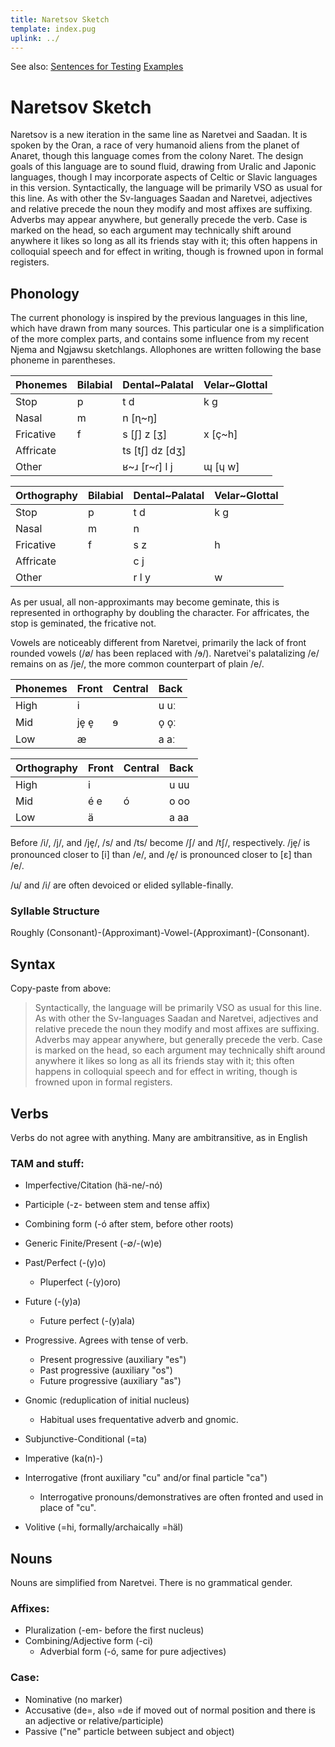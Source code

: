 ```yaml
---
title: Naretsov Sketch
template: index.pug
uplink: ../
---
```


<div class="hidden" id="toc-footer">

See also:
[Sentences for Testing](sentences-for-testing.html)
[Examples](examples.html)
</div>

# Naretsov Sketch
<!--{#top.center}-->

Naretsov is a new iteration in the same line as Naretvei and Saadan. It is spoken by the Oran, a race of very humanoid aliens from the planet of Anaret, though this language comes from the colony Naret. The design goals of this language are to sound fluid, drawing from Uralic and Japonic languages, though I may incorporate aspects of Celtic or Slavic languages in this version. Syntactically, the language will be primarily VSO as usual for this line. As with other the Sv-languages Saadan and Naretvei, adjectives and relative precede the noun they modify and most affixes are suffixing. Adverbs may appear anywhere, but generally precede the verb. Case is marked on the head, so each argument may technically shift around anywhere it likes so long as all its friends stay with it; this often happens in colloquial speech and for effect in writing, though is frowned upon in formal registers.

## Phonology

The current phonology is inspired by the previous languages in this line, which have drawn from many sources. This particular one is a simplification of the more complex parts, and contains some influence from my recent Njema and Ngjawsu sketchlangs. Allophones are written following the base phoneme in parentheses.

<div class="flex-parent">
<div class="flex-child">

|Phonemes |Bilabial|Dental~Palatal |Velar~Glottal|
|---------|--------|---------------|-------------|
|Stop     |p       |t d            |k g          |
|Nasal    |m       |n [ɳ~ŋ]                     ||
|Fricative|f       |s [ʃ] z [ʒ]    |x [ç~h]      |
|Affricate|        |ts [tʃ] dz [dʒ]|             |
|Other    |        |ʁ~ɹ [r~ɾ] l j  |ɰ [ɥ w]      |
<!--{table:.tb-center.row-headers}-->
</div>
<div class="flex-child">

|Orthography|Bilabial|Dental~Palatal|Velar~Glottal|
|-----------|--------|--------------|-------------|
|Stop       |p       |t d           |k g          |
|Nasal      |m       |n                          ||
|Fricative  |f       |s z           |h            |
|Affricate  |        |c j           |             |
|Other      |        |r l y         |w            |
<!--{table:.tb-center.row-headers}-->
</div>
</div>
     
As per usual, all non-approximants may become geminate, this is represented in orthography by doubling the character. For affricates, the stop is geminated, the fricative not.

Vowels are noticeably different from Naretvei, primarily the lack of front rounded vowels (/ø/ has been replaced with /ɘ/). Naretvei's palatalizing /e/ remains on as /je/, the more common counterpart of plain /e/.

<div class="flex-parent">
<div class="flex-child">

|Phonemes|Front|Central|Back|
|--------|-----|-------|----|
|High    |i    |       |u uː|
|Mid     |je̞ e̞ |ɘ      |o̞ o̞ː|
|Low     |æ    |       |a aː|
<!--{table:.tb-center.row-headers}-->
</div>
<div class="flex-child">

|Orthography|Front|Central|Back|
|-----------|-----|-------|----|
|High       |i    |       |u uu|
|Mid        |é e  |ó      |o oo|
|Low        |ä    |       |a aa|
<!--{table:.tb-center.row-headers}-->
</div>
</div>
    
Before /i/, /j/, and /je̞/, /s/ and /ts/ become /ʃ/ and /tʃ/, respectively. /je̞/ is pronounced closer to [i] than /e/, and /e̞/ is pronounced closer to [ɛ] than /e/.

/u/ and /i/ are often devoiced or elided syllable-finally.

### Syllable Structure

Roughly (Consonant)-(Approximant)-Vowel-(Approximant)-(Consonant).

## Syntax

Copy-paste from above:

> Syntactically, the language will be primarily VSO as usual for this line. As with other the Sv-languages Saadan and Naretvei, adjectives and relative precede the noun they modify and most affixes are suffixing. Adverbs may appear anywhere, but generally precede the verb. Case is marked on the head, so each argument may technically shift around anywhere it likes so long as all its friends stay with it; this often happens in colloquial speech and for effect in writing, though is frowned upon in formal registers.

## Verbs

Verbs do not agree with anything. Many are ambitransitive, as in English

### TAM and stuff:

 - Imperfective/Citation (hä-ne/-nó)
 - Participle (-z- between stem and tense affix)
 - Combining form (-ó after stem, before other roots)
 
 - Generic Finite/Present (-∅/-(w)e)
 - Past/Perfect (-(y)o)
   - Pluperfect (-(y)oro)
 - Future (-(y)a)
   - Future perfect (-(y)ala)

 - Progressive. Agrees with tense of verb.
   - Present progressive (auxiliary "es")
   - Past progressive (auxiliary "os")
   - Future progressive (auxiliary "as")
 - Gnomic (reduplication of initial nucleus)
   - Habitual uses frequentative adverb and gnomic.

 - Subjunctive-Conditional (=ta)
 - Imperative (ka(n)-)
 - Interrogative (front auxiliary "cu" and/or final particle "ca")
   - Interrogative pronouns/demonstratives are often fronted and used in place of "cu".
 - Volitive (=hi, formally/archaically =häl)

## Nouns

Nouns are simplified from Naretvei. There is no grammatical gender.

### Affixes:

 - Pluralization (-em- before the first nucleus)
 - Combining/Adjective form (-ci)
   - Adverbial form (-ó, same for pure adjectives)

### Case:

 - Nominative (no marker)
 - Accusative (de=, also =de if moved out of normal position and there is an adjective or relative/participle)
 - Passive ("ne" particle between subject and object)
